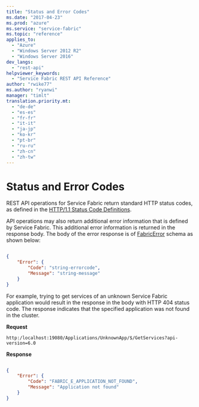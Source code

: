 ```yaml
---
title: "Status and Error Codes"
ms.date: "2017-04-23"
ms.prod: "azure"
ms.service: "service-fabric"
ms.topic: "reference"
applies_to:
  - "Azure"
  - "Windows Server 2012 R2"
  - "Windows Server 2016"
dev_langs:
  - "rest-api"
helpviewer_keywords:
  - "Service Fabric REST API Reference"
author: "rwike77"
ms.author: "ryanwi"
manager: "timlt"
translation.priority.mt:
  - "de-de"
  - "es-es"
  - "fr-fr"
  - "it-it"
  - "ja-jp"
  - "ko-kr"
  - "pt-br"
  - "ru-ru"
  - "zh-cn"
  - "zh-tw"
---
```


# Status and Error Codes
REST API operations for Service Fabric return standard HTTP status codes, as defined in the [HTTP/1.1 Status Code Definitions](https://www.w3.org/Protocols/rfc2616/rfc2616-sec10.html).  

API operations may also return additional error information that is defined by Service Fabric. This additional error information is returned in the response body. The body of the error response is of [FabricError](sfclient-v63-model-FabricError.md) schema as shown below:

```json

{
    "Error": {
        "Code": "string-errorcode",
        "Message": "string-message"
    }
}

```  


For example, trying to get services of an unknown Service Fabric application would result in the response in the body with HTTP 404 status code. The response indicates that the specified application was not found in the cluster.

**Request**

```
http:/localhost:19080/Applications/UnknownApp/$/GetServices?api-version=6.0

```

**Response**

```json

{
    "Error": {
        "Code": "FABRIC_E_APPLICATION_NOT_FOUND",
        "Message": "Application not found"
    }
}

```
